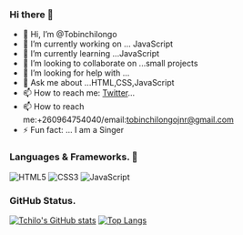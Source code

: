 ### Hi there 👋

- 👋 Hi, I’m @Tobinchilongo
- 🔭 I’m currently working on ... JavaScript
- 🌱 I’m currently learning ...JavaScript
- 👯 I’m looking to collaborate on ...small projects
- 🤔 I’m looking for help with ...
- 💬 Ask me about ...HTML,CSS,JavaScript
- 📫 How to reach me: [Twitter](www.twitter.com/@Tobin_Official)...
- 📫 How to reach me:+260964754040/email:tobinchilongojnr@gmail.com 
- ⚡ Fun fact: ... I am a Singer


### Languages & Frameworks. 🚧 

![HTML5](https://icongr.am/devicon/html5-original.svg?size=50&color=currentColor)
![CSS3](https://icongr.am/devicon/css3-original.svg?size=50&color=currentColor)
![JavaScript](https://icongr.am/devicon/javascript-original.svg?size=50&color=currentColor)


### GitHub Status.  

[![Tchilo's GitHub stats](https://github-readme-stats.vercel.app/api?username=Tobinchilongo&show_icons=true&theme=dracula)](https://github.com/Tobinchilongo/github-readme-stats)
[![Top Langs](https://github-readme-stats.vercel.app/api/top-langs/?username=Tobinchilongo&theme=dracula)](https://github.com/Tobinchilongo/github-readme-stats)
